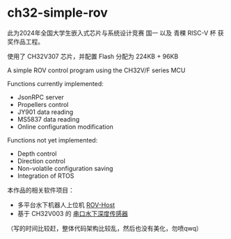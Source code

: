 # ch32-simple-rov

此为2024年全国大学生嵌入式芯片与系统设计竞赛 国一 以及 青稞 RISC-V 杯 获奖作品工程。

使用了 CH32V307 芯片，并配置 Flash 分配为 224KB + 96KB

A simple ROV control program using the CH32V/F series MCU

Functions currently implemented:

  - JsonRPC server
  - Propellers control
  - JY901 data reading
  - MS5837 data reading
  - Online configuration modification

Functions not yet implemented:

  - Depth control
  - Direction control
  - Non-volatile configuration saving
  - Integration of RTOS

本作品的相关软件项目：

- 多平台水下机器人上位机 [ROV-Host](https://github.com/bohonghuang/rov-host)
- 基于 CH32V003 的 [串口水下深度传感器](https://github.com/sfxfs/ch32-depth-sensor)

（写的时间比较赶，整体代码架构比较乱，然后也没有美化，勿喷qwq）
